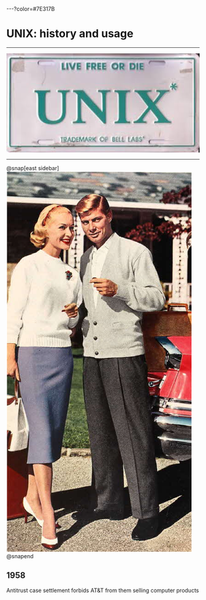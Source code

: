 ---?color=#7E317B

# UNIX: history and usage

---

![UNIX: live free or die](./media/livefree.png)

---

@snap[east sidebar]
![50s fashion](./media/50s.png)
@snapend

## 1958

Antitrust case settlement forbids AT&T from them selling computer products
